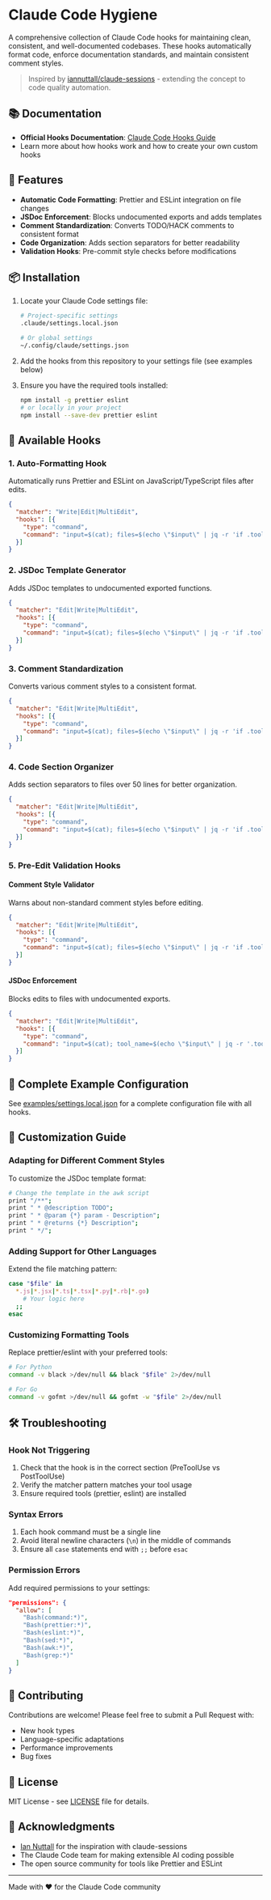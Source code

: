 # Claude Code Hygiene

A comprehensive collection of Claude Code hooks for maintaining clean, consistent, and well-documented codebases. These hooks automatically format code, enforce documentation standards, and maintain consistent comment styles.

> Inspired by [iannuttall/claude-sessions](https://github.com/iannuttall/claude-sessions) - extending the concept to code quality automation.

## 📚 Documentation

- **Official Hooks Documentation**: [Claude Code Hooks Guide](https://docs.anthropic.com/en/docs/claude-code/hooks)
- Learn more about how hooks work and how to create your own custom hooks

## 🚀 Features

- **Automatic Code Formatting**: Prettier and ESLint integration on file changes
- **JSDoc Enforcement**: Blocks undocumented exports and adds templates
- **Comment Standardization**: Converts TODO/HACK comments to consistent format
- **Code Organization**: Adds section separators for better readability
- **Validation Hooks**: Pre-commit style checks before modifications

## 📦 Installation

1. Locate your Claude Code settings file:
   ```bash
   # Project-specific settings
   .claude/settings.local.json
   
   # Or global settings
   ~/.config/claude/settings.json
   ```

2. Add the hooks from this repository to your settings file (see examples below)

3. Ensure you have the required tools installed:
   ```bash
   npm install -g prettier eslint
   # or locally in your project
   npm install --save-dev prettier eslint
   ```

## 🔧 Available Hooks

### 1. Auto-Formatting Hook
Automatically runs Prettier and ESLint on JavaScript/TypeScript files after edits.

```json
{
  "matcher": "Write|Edit|MultiEdit",
  "hooks": [{
    "type": "command",
    "command": "input=$(cat); files=$(echo \"$input\" | jq -r 'if .tool_input.path then .tool_input.path elif .tool_input.paths then .tool_input.paths[] elif .tool_input.files then .tool_input.files[].path else empty end' 2>/dev/null); echo \"$files\" | while read -r file; do [ -f \"$file\" ] || continue; case \"$file\" in *.js|*.jsx|*.ts|*.tsx|*.json|*.css|*.scss|*.html|*.vue|*.md) command -v prettier >/dev/null && prettier --write \"$file\" 2>/dev/null; case \"$file\" in *.js|*.jsx|*.ts|*.tsx) command -v eslint >/dev/null && eslint --fix \"$file\" 2>/dev/null;; esac;; esac; done; echo \"Formatting complete\""
  }]
}
```

### 2. JSDoc Template Generator
Adds JSDoc templates to undocumented exported functions.

```json
{
  "matcher": "Edit|Write|MultiEdit",
  "hooks": [{
    "type": "command",
    "command": "input=$(cat); files=$(echo \"$input\" | jq -r 'if .tool_input.path then .tool_input.path elif .tool_input.paths then .tool_input.paths[] elif .tool_input.files then .tool_input.files[].path else empty end' 2>/dev/null); echo \"$files\" | while read -r file; do [ -f \"$file\" ] || continue; case \"$file\" in *.js|*.jsx|*.ts|*.tsx) if grep -E '(export\\s+(function|const\\s+\\w+\\s*=.*=>|class)|^(function|const\\s+\\w+\\s*=.*=>)\\s+\\w+)' \"$file\" >/dev/null 2>&1; then temp_file=$(mktemp); awk '/export\\s+(function|const\\s+\\w+\\s*=.*=>|class)|^(function|const\\s+\\w+\\s*=.*=>)\\s+\\w+/ { if (prev !~ /^\\s*\\/\\*\\*/) { print \"/**\"; print \" * PURPOSE: [What this does in one clear sentence]\"; print \" * INPUTS: [Parameters/props - be specific about types]\"; print \" * OUTPUTS: [What it returns/renders]\"; print \" * EDGE_CASES: [Error states, empty data, loading states]\"; print \" */\"; } } { prev = $0; print }' \"$file\" > \"$temp_file\" && mv \"$temp_file\" \"$file\"; echo \"📝 Added JSDoc templates to $file\"; fi;; esac; done"
  }]
}
```

### 3. Comment Standardization
Converts various comment styles to a consistent format.

```json
{
  "matcher": "Edit|Write|MultiEdit",
  "hooks": [{
    "type": "command",
    "command": "input=$(cat); files=$(echo \"$input\" | jq -r 'if .tool_input.path then .tool_input.path elif .tool_input.paths then .tool_input.paths[] elif .tool_input.files then .tool_input.files[].path else empty end' 2>/dev/null); echo \"$files\" | while read -r file; do [ -f \"$file\" ] || continue; case \"$file\" in *.js|*.jsx|*.ts|*.tsx) temp_file=$(mktemp); sed -E 's|//\\s*TODO:.*|// TODO moved to issue tracker|g; s|//\\s*HACK:.*|// Refactoring needed - see issue tracker|g; s|//\\s*NOTE:\\s*(.*)$|// \\1|g; s|//:\\s*PURPOSE:\\s*(.*)$|// \\1|g; s|/\\*\\*\\s*([^*].*)\\s*\\*/|// \\1|g' \"$file\" > \"$temp_file\" && mv \"$temp_file\" \"$file\"; echo \"🔧 Standardized comments in $file\";; esac; done"
  }]
}
```

### 4. Code Section Organizer
Adds section separators to files over 50 lines for better organization.

```json
{
  "matcher": "Edit|Write|MultiEdit",
  "hooks": [{
    "type": "command",
    "command": "input=$(cat); files=$(echo \"$input\" | jq -r 'if .tool_input.path then .tool_input.path elif .tool_input.paths then .tool_input.paths[] elif .tool_input.files then .tool_input.files[].path else empty end' 2>/dev/null); echo \"$files\" | while read -r file; do [ -f \"$file\" ] || continue; case \"$file\" in *.js|*.jsx|*.ts|*.tsx) line_count=$(wc -l < \"$file\"); if [ \"$line_count\" -gt 50 ]; then temp_file=$(mktemp); awk '/^(import|const.*=.*require)/ && imports_done == 0 { print; if (getline line == 0) imports_done = 1; else { print line; if (line !~ /^(import|const.*=.*require)/) { print \"\"; print \"/* ===== Main Implementation ===== */\"; print \"\"; imports_done = 1; } } next } /^export/ && exports_started == 0 { print \"\"; print \"/* ===== Exports ===== */\"; print \"\"; exports_started = 1 } { print }' \"$file\" > \"$temp_file\" && mv \"$temp_file\" \"$file\"; echo \"📋 Added section separators to $file\"; fi;; esac; done"
  }]
}
```

### 5. Pre-Edit Validation Hooks

#### Comment Style Validator
Warns about non-standard comment styles before editing.

```json
{
  "matcher": "Edit|Write|MultiEdit",
  "hooks": [{
    "type": "command",
    "command": "input=$(cat); files=$(echo \"$input\" | jq -r 'if .tool_input.path then .tool_input.path elif .tool_input.paths then .tool_input.paths[] elif .tool_input.files then .tool_input.files[].path else empty end' 2>/dev/null); violations=\"\"; echo \"$files\" | while read -r file; do [ -f \"$file\" ] || continue; case \"$file\" in *.js|*.jsx|*.ts|*.tsx) if grep -E '//\\s*TODO:|//\\s*HACK:|//\\s*NOTE:|//:\\s*PURPOSE:' \"$file\" >/dev/null 2>&1; then violations=\"$violations\\n❌ $file: Found non-standard comment styles\"; fi; if grep -E 'const\\s+\\w+\\s*=\\s*\\w+\\.\\w+;\\s*//.*Set.*|return\\s+\\w+;\\s*//.*Return.*|\\.forEach\\s*\\(\\s*\\w+\\s*=>\\s*.*//.*Loop.*' \"$file\" >/dev/null 2>&1; then violations=\"$violations\\n❌ $file: Found obvious comments that should be removed\"; fi;; esac; done; if [ -n \"$violations\" ]; then printf \"\\n🚨 Comment Standards Violations:%s\\n\\nPlease fix these issues:\\n- Use /** */ for documentation blocks\\n- Use // for inline explanations only\\n- Use /* ===== */ for section separators\\n- Remove obvious comments\\n\" \"$violations\" >&2; fi"
  }]
}
```

#### JSDoc Enforcement
Blocks edits to files with undocumented exports.

```json
{
  "matcher": "Edit|Write|MultiEdit",
  "hooks": [{
    "type": "command",
    "command": "input=$(cat); tool_name=$(echo \"$input\" | jq -r '.tool_name // empty' 2>/dev/null); if [ \"$tool_name\" = \"Write\" ] || [ \"$tool_name\" = \"Edit\" ] || [ \"$tool_name\" = \"MultiEdit\" ]; then files=$(echo \"$input\" | jq -r 'if .tool_input.path then .tool_input.path elif .tool_input.paths then .tool_input.paths[] elif .tool_input.files then .tool_input.files[].path else empty end' 2>/dev/null); missing_docs=\"\"; echo \"$files\" | while read -r file; do [ -f \"$file\" ] || continue; case \"$file\" in *.js|*.jsx|*.ts|*.tsx) exports=$(grep -n -E '^export\\s+(function|const\\s+\\w+\\s*=|class)' \"$file\" 2>/dev/null); echo \"$exports\" | while IFS=: read -r line_num line_content; do [ -n \"$line_num\" ] || continue; prev_lines=$(sed -n \"$((line_num-5)),$((line_num-1))p\" \"$file\" 2>/dev/null); if ! echo \"$prev_lines\" | grep -q '/\\*\\*.*PURPOSE:'; then missing_docs=\"$missing_docs\\n❌ $file:$line_num: Missing JSDoc for exported function/component\"; fi; done;; esac; done; if [ -n \"$missing_docs\" ]; then printf \"\\n📚 Missing Documentation:%s\\n\\nPlease add JSDoc blocks with PURPOSE, INPUTS, OUTPUTS, and EDGE_CASES sections.\\n\" \"$missing_docs\" >&2; echo '{\"decision\": \"block\", \"reason\": \"Missing required JSDoc documentation for exported functions/components. Please add documentation blocks before proceeding.\"}'; fi; fi"
  }]
}
```

## 📝 Complete Example Configuration

See [examples/settings.local.json](examples/settings.local.json) for a complete configuration file with all hooks.

## 🎨 Customization Guide

### Adapting for Different Comment Styles

To customize the JSDoc template format:
```bash
# Change the template in the awk script
print "/**";
print " * @description TODO";
print " * @param {*} param - Description";
print " * @returns {*} Description";
print " */";
```

### Adding Support for Other Languages

Extend the file matching pattern:
```bash
case "$file" in 
  *.js|*.jsx|*.ts|*.tsx|*.py|*.rb|*.go)
    # Your logic here
  ;;
esac
```

### Customizing Formatting Tools

Replace prettier/eslint with your preferred tools:
```bash
# For Python
command -v black >/dev/null && black "$file" 2>/dev/null

# For Go
command -v gofmt >/dev/null && gofmt -w "$file" 2>/dev/null
```

## 🛠️ Troubleshooting

### Hook Not Triggering
1. Check that the hook is in the correct section (PreToolUse vs PostToolUse)
2. Verify the matcher pattern matches your tool usage
3. Ensure required tools (prettier, eslint) are installed

### Syntax Errors
1. Each hook command must be a single line
2. Avoid literal newline characters (`\n`) in the middle of commands
3. Ensure all `case` statements end with `;;` before `esac`

### Permission Errors
Add required permissions to your settings:
```json
"permissions": {
  "allow": [
    "Bash(command:*)",
    "Bash(prettier:*)",
    "Bash(eslint:*)",
    "Bash(sed:*)",
    "Bash(awk:*)",
    "Bash(grep:*)"
  ]
}
```

## 🤝 Contributing

Contributions are welcome! Please feel free to submit a Pull Request with:
- New hook types
- Language-specific adaptations
- Performance improvements
- Bug fixes

## 📄 License

MIT License - see [LICENSE](LICENSE) file for details.

## 🙏 Acknowledgments

- [Ian Nuttall](https://github.com/iannuttall) for the inspiration with claude-sessions
- The Claude Code team for making extensible AI coding possible
- The open source community for tools like Prettier and ESLint

---

Made with ❤️ for the Claude Code community